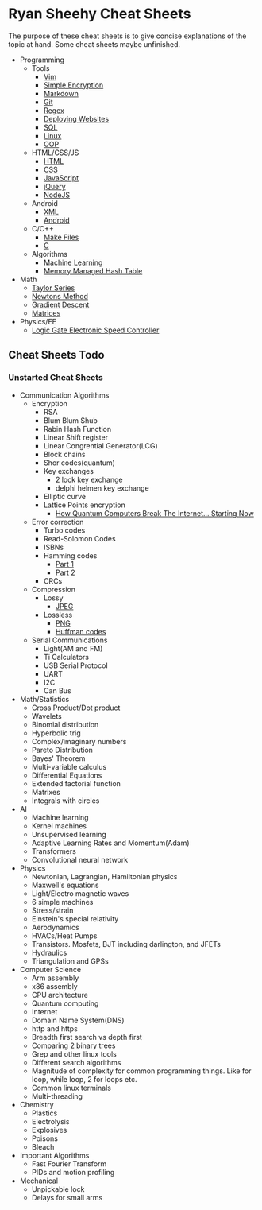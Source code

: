 # Ryan Sheehy Cheat Sheets
The purpose of these cheat sheets is to give concise explanations of the topic at hand. Some cheat sheets maybe unfinished.

- Programming
    - Tools
        - [Vim](./vim.md)
        - [Simple Encryption](./simple_encryption.md)
        - [Markdown](./markdown.md)
        - [Git](./git.md)
        - [Regex](./regex.md)
        - [Deploying Websites](./deploying_websites.md)
        - [SQL](./sql.md)
        - [Linux](./linux.md)
        - [OOP](./oop.md)
    - HTML/CSS/JS
        - [HTML](./html.md)
        - [CSS](./css.md)
        - [JavaScript](./javascript.md)
        - [jQuery](./jquery.md)
        - [NodeJS](./nodejs.md)
    - Android
        - [XML](./xml.md)
        - [Android](./android.md)
    - C/C++
        - [Make Files](./make_files.md)
        - [C](./c.md)
    - Algorithms
        - [Machine Learning](./Machine_Learning/machine_learning.md)
        - [Memory Managed Hash Table](./memory_managed_hash_table.md)
- Math
    - [Taylor Series](./Taylor_Series/taylor_series.md)
    - [Newtons Method](./Newtons_Method/newtons_method.md)
    - [Gradient Descent](./Machine_Learning/Gradient_Descent/gradient_descent.md)
    - [Matrices](./matrices.md)
- Physics/EE
    - [Logic Gate Electronic Speed Controller](./Logic_Gate_Electronic_Speed_Controller/logic_gate_electronic_speed_controller.md)

## Cheat Sheets Todo

### Unstarted Cheat Sheets

- Communication Algorithms
    - Encryption
        - RSA
        - Blum Blum Shub
        - Rabin Hash Function
        - Linear Shift register
        - Linear Congrential Generator(LCG)
        - Block chains
        - Shor codes(quantum)
        - Key exchanges
            - 2 lock key exchange
            - delphi helmen key exchange
        - Elliptic curve
        - Lattice Points encryption
            - [How Quantum Computers Break The Internet... Starting Now](https://www.youtube.com/watch?v=-UrdExQW0cs)
    - Error correction
        - Turbo codes
        - Read-Solomon Codes
        - ISBNs
        - Hamming codes
			- [Part 1](https://www.youtube.com/watch?v=X8jsijhllIA)
			- [Part 2](https://www.youtube.com/watch?v=b3NxrZOu_CE)
        - CRCs
    - Compression
		- Lossy
			- [JPEG](https://www.youtube.com/watch?v=0me3guauqOU)
		- Lossless
			- [PNG](https://www.youtube.com/watch?v=EFUYNoFRHQI)
			- [Huffman codes](https://www.youtube.com/watch?v=B3y0RsVCyrw)
    - Serial Communications
        - Light(AM and FM)
        - Ti Calculators
        - USB Serial Protocol
        - UART
        - I2C
        - Can Bus
- Math/Statistics
    - Cross Product/Dot product
    - Wavelets
    - Binomial distribution
    - Hyperbolic trig
    - Complex/imaginary numbers
    - Pareto Distribution
    - Bayes' Theorem
    - Multi-variable calculus
    - Differential Equations
    - Extended factorial function
    - Matrixes
    - Integrals with circles
- AI
    - Machine learning
    - Kernel machines
    - Unsupervised learning
    - Adaptive Learning Rates and Momentum(Adam)
    - Transformers
    - Convolutional neural network
- Physics
    - Newtonian, Lagrangian, Hamiltonian physics
    - Maxwell's equations
    - Light/Electro magnetic waves
    - 6 simple machines
    - Stress/strain
    - Einstein's special relativity
    - Aerodynamics
    - HVACs/Heat Pumps
    - Transistors. Mosfets, BJT including darlington, and JFETs
    - Hydraulics
    - Triangulation and GPSs
- Computer Science
    - Arm assembly
    - x86 assembly
    - CPU architecture
    - Quantum computing
    - Internet
    - Domain Name System(DNS)
    - http and https
    - Breadth first search vs depth first
    - Comparing 2 binary trees
    - Grep and other linux tools
    - Different search algorithms
    - Magnitude of complexity for common programming things. Like for loop, while loop, 2 for loops etc.
    - Common linux terminals
    - Multi-threading
- Chemistry
    - Plastics
    - Electrolysis
    - Explosives
    - Poisons
    - Bleach
- Important Algorithms
    - Fast Fourier Transform
    - PIDs and motion profiling
- Mechanical
    - Unpickable lock
    - Delays for small arms